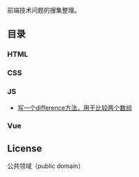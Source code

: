 前端技术问题的搜集整理。

## 目录

### HTML
### CSS
### JS
- [写一个difference方法，用于比较两个数组](docs/js.md)
### Vue

## License

公共领域（public domain）
